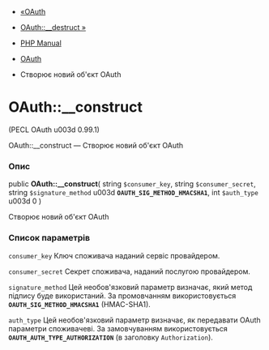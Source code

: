 - [«OAuth](class.oauth.md)
- [OAuth::\_\_destruct »](oauth.destruct.md)

- [PHP Manual](index.md)
- [OAuth](class.oauth.md)
- Створює новий об'єкт OAuth

# OAuth::\_\_construct

(PECL OAuth u003d 0.99.1)

OAuth::\_\_construct — Створює новий об'єкт OAuth

### Опис

public **OAuth::\_\_construct**(
string `$consumer_key`,
string `$consumer_secret`,
string `$signature_method` u003d **`OAUTH_SIG_METHOD_HMACSHA1`**,
int `$auth_type` u003d 0
)

Створює новий об'єкт OAuth

### Список параметрів

`consumer_key`
Ключ споживача наданий сервіс провайдером.

`consumer_secret`
Секрет споживача, наданий послугою провайдером.

`signature_method`
Цей необов'язковий параметр визначає, який метод підпису буде
використаний. За промовчанням використовується **`OAUTH_SIG_METHOD_HMACSHA1`**
(HMAC-SHA1).

`auth_type`
Цей необов'язковий параметр визначає, як передавати OAuth параметри
споживачеві. За замовчуванням використовується
**`OAUTH_AUTH_TYPE_AUTHORIZATION`** (в заголовку `Authorization`).
